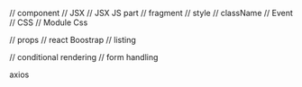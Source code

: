 
// component 
// JSX
// JSX JS part
// fragment
// style
// className
// Event
// CSS
// Module Css

// props
// react Boostrap
// listing

// conditional rendering
// form handling


<!-- hooks -->
<!-- useState -->
<!-- useEffect -->
axios